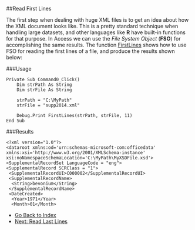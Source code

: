 ##Read First Lines

The first step when dealing with huge XML files is to get an idea about how the XML document looks like. 
This is a pretty standard technique when handling large datasets, and other languages like **R** have built-in functions for that purpose.
In Access we can use the *File System Object* (**FSO**) for accomplishing the same results. 
The function [FirstLines](../Functions/FirstLines.vb) shows how to use FSO for reading the first lines of a file, and produce the results shown below:

###Usage

	Private Sub Command0_Click()
		Dim strPath As String
		Dim strFile As String
		
		strPath = "C:\MyPath"
		strFile = "supp2014.xml"
		
		Debug.Print FirstLines(strPath, strFile, 11)
	End Sub

###Results

    <?xml version="1.0"?>
    <dataroot xmlns:od='urn:schemas-microsoft-com:officedata' 
    xmlns:xsi='http://www.w3.org/2001/XMLSchema-instance' 
    xsi:noNamespaceSchemaLocation='C:\MyPath\MyXSDFile.xsd'>
    <SupplementalRecordSet LanguageCode = "eng">
    <SupplementalRecord SCRClass = "1">
     <SupplementalRecordUI>C000002</SupplementalRecordUI>
     <SupplementalRecordName>
      <String>bevonium</String>
     </SupplementalRecordName>
     <DateCreated>
      <Year>1971</Year>
      <Month>01</Month>


* [Go Back to Index](Index.markdown)
* [Next: Read Last Lines](ReadLastLines.markdown)
